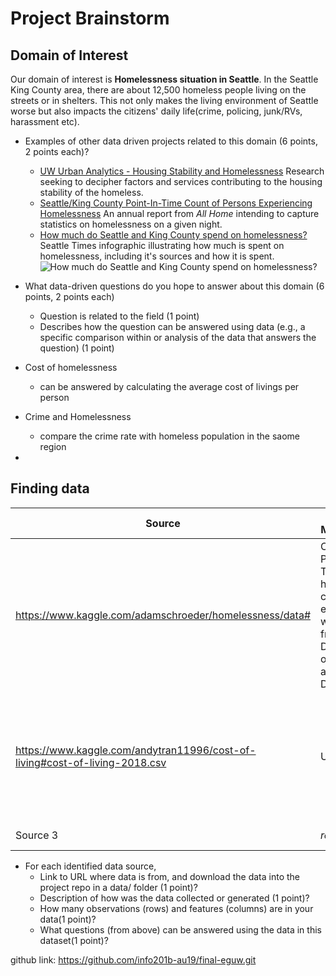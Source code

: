 # Project Brainstorm

## Domain of Interest
Our domain of interest is **Homelessness situation in Seattle**. In the Seattle King County area, there are about 12,500 homeless people living on the streets or in shelters. This not only makes the living environment of Seattle worse but also impacts the citizens' daily life(crime, policing, junk/RVs, harassment etc).

- Examples of other data driven projects related to this domain (6 points, 2 points each)?
  - [UW Urban Analytics - Housing Stability and Homelessness](https://urbanalytics.uw.edu/projects/housingstability/) Research seeking to decipher factors and services contributing to the housing stability of the homeless.
  - [Seattle/King County Point-In-Time Count of Persons Experiencing Homelessness](http://allhomekc.org/wp-content/uploads/2019/05/2019-Report_KingCounty_FINAL.pdf) An annual report from *All Home* intending to capture statistics on homelessness on a given night.
  - [How much do Seattle and King County spend on homelessness?](https://www.seattletimes.com/seattle-news/homeless/how-much-do-seattle-and-king-county-spend-on-homelessness/) Seattle Times infographic illustrating how much is spent on homelessness, including it's sources and how it is spent.
  ![How much do Seattle and King County spend on homelessness?](https://static.seattletimes.com/wp-content/uploads/2017/10/homeless-budget-WEB.jpg-1560x1195.jpeg "How much do Seattle and King County spend on homelessness?")

- What data-driven questions do you hope to answer about this domain (6 points, 2 points each)
  - Question is related to the field (1 point)
  - Describes how the question can be answered using data (e.g., a specific comparison within or analysis of the data that answers the question) (1 point)

- Cost of homelessness
  - can be answered by calculating the average cost of livings per person  
- Crime and Homelessness
  - compare the crime rate with homeless population in the saome region  
- 

## Finding data

| Source | Collection Methodology | Observations | Features | Questions |
|---|---|---|---|---|
|https://www.kaggle.com/adamschroeder/homelessness/data# | Combines Point-in-Time homeless count estimates with data from the Department of Housing and Urband Development. | 86,530 | 6 | What homeless populations most often secure shelter, and how does it vary between states?|
|https://www.kaggle.com/andytran11996/cost-of-living#cost-of-living-2018.csv | Unknown | 540 | 8 | Is there a positive relation between Consumer Price Index(CPI) and homeless population? |
|Source 3 | *replace text* | *replace text* | *replace text* | *replace text* |

- For each identified data source,
  - Link to URL where data is from, and download the data into the project repo in a data/ folder (1 point)?
  - Description of how was the data collected or generated (1 point)?
  - How many observations (rows) and features (columns) are in your data(1 point)?
  - What questions (from above) can be answered using the data in this dataset(1 point)?

github link: https://github.com/info201b-au19/final-eguw.git
